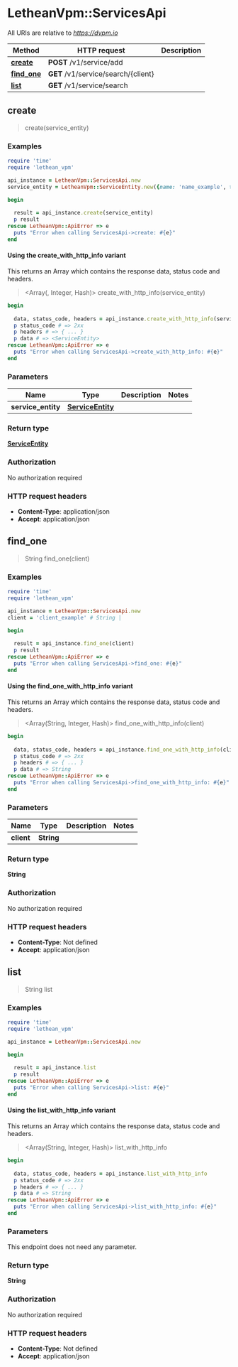 # LetheanVpm::ServicesApi

All URIs are relative to *https://dvpm.io*

| Method | HTTP request | Description |
| ------ | ------------ | ----------- |
| [**create**](ServicesApi.md#create) | **POST** /v1/service/add |  |
| [**find_one**](ServicesApi.md#find_one) | **GET** /v1/service/search/{client} |  |
| [**list**](ServicesApi.md#list) | **GET** /v1/service/search |  |


## create

> <ServiceEntity> create(service_entity)



### Examples

```ruby
require 'time'
require 'lethean_vpm'

api_instance = LetheanVpm::ServicesApi.new
service_entity = LetheanVpm::ServiceEntity.new({name: 'name_example', type: 'vpn', cost: 'cost_example', download_speed: 3.56, upload_speed: 3.56, disable: false}) # ServiceEntity | 

begin
  
  result = api_instance.create(service_entity)
  p result
rescue LetheanVpm::ApiError => e
  puts "Error when calling ServicesApi->create: #{e}"
end
```

#### Using the create_with_http_info variant

This returns an Array which contains the response data, status code and headers.

> <Array(<ServiceEntity>, Integer, Hash)> create_with_http_info(service_entity)

```ruby
begin
  
  data, status_code, headers = api_instance.create_with_http_info(service_entity)
  p status_code # => 2xx
  p headers # => { ... }
  p data # => <ServiceEntity>
rescue LetheanVpm::ApiError => e
  puts "Error when calling ServicesApi->create_with_http_info: #{e}"
end
```

### Parameters

| Name | Type | Description | Notes |
| ---- | ---- | ----------- | ----- |
| **service_entity** | [**ServiceEntity**](ServiceEntity.md) |  |  |

### Return type

[**ServiceEntity**](ServiceEntity.md)

### Authorization

No authorization required

### HTTP request headers

- **Content-Type**: application/json
- **Accept**: application/json


## find_one

> String find_one(client)



### Examples

```ruby
require 'time'
require 'lethean_vpm'

api_instance = LetheanVpm::ServicesApi.new
client = 'client_example' # String | 

begin
  
  result = api_instance.find_one(client)
  p result
rescue LetheanVpm::ApiError => e
  puts "Error when calling ServicesApi->find_one: #{e}"
end
```

#### Using the find_one_with_http_info variant

This returns an Array which contains the response data, status code and headers.

> <Array(String, Integer, Hash)> find_one_with_http_info(client)

```ruby
begin
  
  data, status_code, headers = api_instance.find_one_with_http_info(client)
  p status_code # => 2xx
  p headers # => { ... }
  p data # => String
rescue LetheanVpm::ApiError => e
  puts "Error when calling ServicesApi->find_one_with_http_info: #{e}"
end
```

### Parameters

| Name | Type | Description | Notes |
| ---- | ---- | ----------- | ----- |
| **client** | **String** |  |  |

### Return type

**String**

### Authorization

No authorization required

### HTTP request headers

- **Content-Type**: Not defined
- **Accept**: application/json


## list

> String list



### Examples

```ruby
require 'time'
require 'lethean_vpm'

api_instance = LetheanVpm::ServicesApi.new

begin
  
  result = api_instance.list
  p result
rescue LetheanVpm::ApiError => e
  puts "Error when calling ServicesApi->list: #{e}"
end
```

#### Using the list_with_http_info variant

This returns an Array which contains the response data, status code and headers.

> <Array(String, Integer, Hash)> list_with_http_info

```ruby
begin
  
  data, status_code, headers = api_instance.list_with_http_info
  p status_code # => 2xx
  p headers # => { ... }
  p data # => String
rescue LetheanVpm::ApiError => e
  puts "Error when calling ServicesApi->list_with_http_info: #{e}"
end
```

### Parameters

This endpoint does not need any parameter.

### Return type

**String**

### Authorization

No authorization required

### HTTP request headers

- **Content-Type**: Not defined
- **Accept**: application/json

